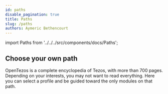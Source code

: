 ```yaml
---
id: paths
disable_pagination: true
title: Paths
slug: /paths
authors: Aymeric Bethencourt
---
```


import Paths from '../../../src/components/docs/Paths';

## Choose your own path

OpenTezos is a complete encyclopedia of Tezos, with more than 700 pages. Depending on your interests, you may not want to read everything. Here you can select a profile and be guided toward the only modules on that path.

<Paths />